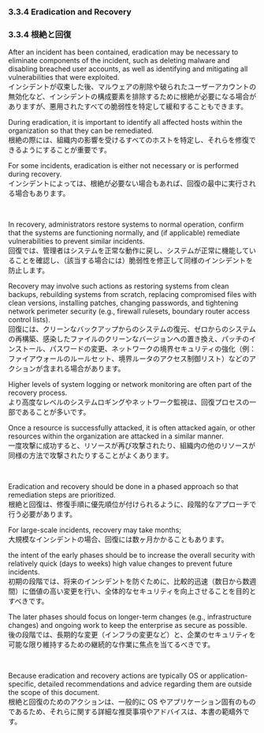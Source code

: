 ### 3.3.4 Eradication and Recovery
### 3.3.4 根絶と回復

After an incident has been contained, eradication may be necessary to eliminate components of the incident, such as deleting malware and disabling breached user accounts, as well as identifying and mitigating all vulnerabilities that were exploited.  
インシデントが収束した後、マルウェアの削除や破られたユーザーアカウントの無効化など、インシデントの構成要素を排除するために根絶が必要になる場合がありますが、悪用されたすべての脆弱性を特定して緩和することもできます。  

During eradication, it is important to identify all affected hosts within the organization so that they can be remediated.  
根絶の際には、組織内の影響を受けるすべてのホストを特定し、それらを修復できるようにすることが重要です。 

For some incidents, eradication is either not necessary or is performed during recovery.  
インシデントによっては、根絶が必要ない場合もあれば、回復の最中に実行される場合もあります。 

<br/>

In recovery, administrators restore systems to normal operation, confirm that the systems are functioning normally, and (if applicable) remediate vulnerabilities to prevent similar incidents.  
回復では、管理者はシステムを正常な動作に戻し、システムが正常に機能していることを確認し、（該当する場合には）脆弱性を修正して同様のインシデントを防止します。  

Recovery may involve such actions as restoring systems from clean backups, rebuilding systems from scratch, replacing compromised files with clean versions, installing patches, changing passwords, and tightening network perimeter security (e.g., firewall rulesets, boundary router access control lists).  
回復には、クリーンなバックアップからのシステムの復元、ゼロからのシステムの再構築、感染したファイルのクリーンなバージョンへの置き換え、パッチのインストール、パスワードの変更、ネットワークの境界セキュリティの強化（例：ファイアウォールのルールセット、境界ルータのアクセス制御リスト）などのアクションが含まれる場合があります。  

Higher levels of system logging or network monitoring are often part of the recovery process.  
より高度なレベルのシステムロギングやネットワーク監視は、回復プロセスの一部であることが多いです。  

Once a resource is successfully attacked, it is often attacked again, or other resources within the organization are attacked in a similar manner.  
一度攻撃に成功すると、リソースが再び攻撃されたり、組織内の他のリソースが同様の方法で攻撃されたりすることがよくあります。  

<br/>

Eradication and recovery should be done in a phased approach so that remediation steps are prioritized.  
根絶と回復は、修復手順に優先順位が付けられるように、段階的なアプローチで行う必要があります。  

For large-scale incidents, recovery may take months;  
大規模なインシデントの場合、回復には数ヶ月かかることもあります。  

the intent of the early phases should be to increase the overall security with relatively quick (days to weeks) high value changes to prevent future incidents.  
初期の段階では、将来のインシデントを防ぐために、比較的迅速（数日から数週間）に価値の高い変更を行い、全体的なセキュリティを向上させることを目的とすべきです。  

The later phases should focus on longer-term changes (e.g., infrastructure changes) and ongoing work to keep the enterprise as secure as possible.  
後の段階では、長期的な変更（インフラの変更など）と、企業のセキュリティを可能な限り維持するための継続的な作業に焦点を当てるべきです。

<br/>

Because eradication and recovery actions are typically OS or application-specific, detailed recommendations and advice regarding them are outside the scope of this document.  
根絶と回復のためのアクションは、一般的に OS やアプリケーション固有のものであるため、それらに関する詳細な推奨事項やアドバイスは、本書の範疇外です。